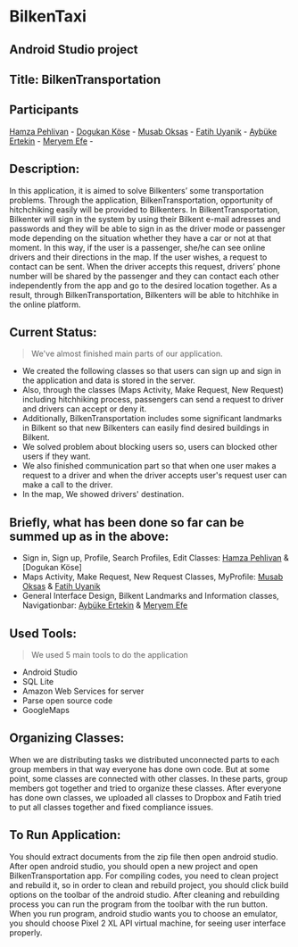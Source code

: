 # BilkenTaxi
## Android Studio project

## Title: BilkenTransportation

## Participants
[Hamza Pehlivan](https://github.com/hamzapehlivan) -
[Dogukan Köse](https://github.com/kandogu) -
[Musab Oksas](https://github.com/mmoksas68) -
[Fatih Uyanik](https://github.com/FatihSevbanUyanik) -
[Aybüke Ertekin](https://github.com/aybukeertekin) -
[Meryem Efe](https://github.com/meryemefe) -


## Description: 
In this application, it is aimed to solve Bilkenters’ some transportation problems.
Through the application, BilkenTransportation, opportunity of hitchchiking easily will be provided to Bilkenters.
In BilkentTransportation, Bilkenter will sign in the system by using their Bilkent e-mail adresses and passwords and they will be able to sign in as the driver mode or passenger mode depending on the situation whether they have a car or not at that moment.
In this way, if the user is a passenger, she/he can see online drivers and their directions in the map.
If the user wishes, a request to contact can be sent.
When the driver accepts this request, drivers’ phone number will be shared by the passenger and they can contact each other independently
from the app and go to the desired location together.
As a result, through BilkenTransportation, Bilkenters will be able to hitchhike in the online platform.

## Current Status:
> We've almost finished main parts of our application.
- We created the following classes so that users can sign up and sign in the application and data is stored in the server.
- Also, through the classes (Maps Activity, Make Request, New Request) including hitchhiking process, passengers can send a request to driver and drivers can accept or deny it.
- Additionally, BilkenTransportation includes some significant landmarks in Bilkent so that new Bilkenters can easily find desired buildings in Bilkent.
- We solved problem about blocking users so, users can blocked other users if they want.
- We also finished communication part so that when one user makes a request to  a driver and  when the driver accepts user's request user can make a call to the driver.
- In the map, We showed drivers' destination.



## Briefly, what has been done so far can be summed up as in the above:
* Sign in, Sign up, Profile, Search Profiles, Edit Classes: [Hamza Pehlivan](https://github.com/hamzapehlivan) & [Dogukan Köse] 
* Maps Activity, Make Request, New Request Classes, MyProfile: [Musab Oksas](https://github.com/mmoksas68) & [Fatih Uyanik](https://github.com/FatihSevbanUyanik)
* General Interface Design, Bilkent Landmarks and Information classes, Navigationbar: [Aybüke Ertekin](https://github.com/aybukeertekin) & [Meryem Efe](https://github.com/meryemefe)

## Used Tools:
> We used 5 main tools to do the application
- Android Studio
- SQL Lite
- Amazon Web Services for server
- Parse open source code
- GoogleMaps 

## Organizing Classes:
When we are distributing tasks we distributed unconnected parts to each group members in that way everyone has done own code. 
But at some point, some classes are connected with other classes. 
In these parts, group members got together and tried to organize these classes. 
After everyone has done own classes, we uploaded all classes to Dropbox and Fatih tried to put all classes together and fixed compliance issues. 

## To Run Application:
You should extract documents from the zip file then open android studio. 
After open android studio, you should open a new project and open BilkenTransportation app. 
For compiling codes, you need to clean project and rebuild it, so in order to clean and rebuild project, you should click build options on the toolbar of the android studio. 
After cleaning and rebuilding process you can run the program from the toolbar with the run button.
When you run program, android studio wants you to choose an emulator, you should choose Pixel 2 XL API virtual machine, for seeing user interface properly.
